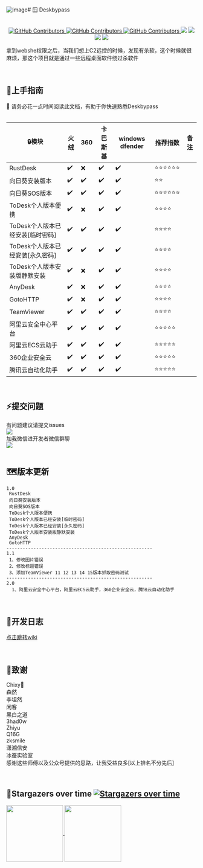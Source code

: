 ![image](https://github.com/RuoJi6/Deskbypass/assets/79234113/eee38dd7-4f85-461d-b21e-058864b616fa)# :window:	Deskbypass
<br/><br/>
  <p align="center">
    <a href="https://www.one-fox.cn/">
      <img alt="GitHub Contributors" src="https://img.shields.io/badge/%E5%AE%89%E5%85%A8%E5%9B%A2%E9%98%9F-One--fox-pink" />
    </a>
    <a href="https://taoyuan.cool/">
      <img alt="GitHub Contributors" src="https://img.shields.io/badge/%E5%8D%9A%E5%AE%A2-taoyuan.cool-blue" />
    </a>
    <a href="https://taoyuan.cool/">
      <img alt="GitHub Contributors" src="https://img.shields.io/badge/%E4%BD%9C%E8%80%85-%E5%BC%B1%E9%B8%A1-red" />
    </a>
    <img src="https://img.shields.io/badge/WeChat-vivo50KFCKFC-black">
    <img src="https://badgen.net/github/stars/RuoJi6/Deskbypass/?icon=github&color=black">
    <img src="https://badgen.net/github/issues/RuoJi6/Deskbypass">
    <a href="https://flowus.cn/share/134f2136-1c04-46fb-b1c1-693975dc42ee">
     <img src="https://img.shields.io/badge/%E6%96%87%E5%BA%93-wiki-yellow">
    </a>
</p>

拿到webshe权限之后，当我们想上C2远控的时候，发现有杀软，这个时候就很麻烦，那这个项目就是通过一些远程桌面软件绕过杀软件

<br/>

## 🚀上手指南

📢 请务必花一点时间阅读此文档，有助于你快速熟悉Deskbypass
<br/><br/>

| :lock:模块                       | 火绒               | 360                | 卡巴斯基           | windows dfender    | 推荐指数                             | 备注 |
| -------------------------------- | ------------------ | ------------------ | ------------------ | ------------------ | ------------------------------------ | ---- |
| RustDesk                         | :heavy_check_mark: | :x:                | :heavy_check_mark: | :heavy_check_mark: | :star::star::star::star::star::star: |      |
| 向日葵安装版本                   | :heavy_check_mark: | :heavy_check_mark: | :heavy_check_mark: | :heavy_check_mark: | :star::star:                         |      |
| 向日葵SOS版本                    | :heavy_check_mark: | :heavy_check_mark: | :heavy_check_mark: | :heavy_check_mark: | :star::star::star::star::star::star: |      |
| ToDesk个人版本便携               | :heavy_check_mark: | :x:                | :heavy_check_mark: | :heavy_check_mark: | :star::star::star::star:             |      |
| ToDesk个人版本已经安装[临时密码] | :heavy_check_mark: | :heavy_check_mark: | :heavy_check_mark: | :heavy_check_mark: | :star::star::star::star:             |      |
| ToDesk个人版本已经安装[永久密码] | :heavy_check_mark: | :heavy_check_mark: | :heavy_check_mark: | :heavy_check_mark: | :star::star::star::star:             |      |
| ToDesk个人版本安装版静默安装     | :heavy_check_mark: | :x:                | :heavy_check_mark: | :heavy_check_mark: | :star::star::star::star:             |      |
| AnyDesk                          | :heavy_check_mark: | :x:                | :heavy_check_mark: | :heavy_check_mark: | :star::star::star::star:             |      |
| GotoHTTP                         | :heavy_check_mark: | :x:                | :heavy_check_mark: | :heavy_check_mark: | :star::star::star::star:             |      |
| TeamViewer                       | :heavy_check_mark: | :heavy_check_mark: | :heavy_check_mark: | :heavy_check_mark: | :star::star::star::star:             |      |
| 阿里云安全中心平台               | :heavy_check_mark: | :heavy_check_mark: | :heavy_check_mark: | :heavy_check_mark: | :star::star::star::star::star:       |      |
| 阿里云ECS云助手                  | :heavy_check_mark: | :heavy_check_mark: | :heavy_check_mark: | :heavy_check_mark: | :star::star::star::star::star:       |      |
| 360企业安全云                    | :heavy_check_mark: | :heavy_check_mark: | :heavy_check_mark: | :heavy_check_mark: | :star::star::star::star::star:       |      |
| 腾讯云自动化助手                 | :heavy_check_mark: | :heavy_check_mark: | :heavy_check_mark: | :heavy_check_mark: | :star::star::star::star::star:       |      |

<br/>

## :zap:提交问题
有问题建议请提交issues<br/>
<a href="https://github.com/RuoJi6/HackerPermKeeper/issues"><img src="https://badgen.net/github/issues/RuoJi6/HackerPermKeeper"></a>
<br/>
加我微信进开发者微信群聊 
<br/><img src="https://img.shields.io/badge/WeChat-vivo50KFCKFC-green">
<br/>
<br/>

## :world_map:版本更新
```
1.0 
 RustDesk
 向日葵安装版本
 向日葵SOS版本
 ToDesk个人版本便携
 ToDesk个人版本已经安装[临时密码]
 ToDesk个人版本已经安装[永久密码]
 ToDesk个人版本安装版静默安装
 AnyDesk
 GotoHTTP
------------------------------------------------------
1.1
 1、修改图片错误
 2、修改标题错误
 3、添加TeamViewer 11 12 13 14 15版本抓取密码测试
------------------------------------------------------
2.0
  1、阿里云安全中心平台，阿里云ECS云助手，360企业安全云，腾讯云自动化助手
```

<br/>

## :beginner:开发日志
<a href="https://flowus.cn/share/134f2136-1c04-46fb-b1c1-693975dc42ee">点击跳转wiki</a>

<br/>

## :clap:致谢
Chixy👑<br/>
森然<br/>
李坦然<br/>
闲客<br/>
黑白之道<br/>
3had0w<br/>
Zhiyu<br/>
Q16G<br/>
zksmile<br/>
潇湘信安<br/>
冰蚕实验室<br/>
感谢这些师傅以及公众号提供的思路，让我受益良多[以上排名不分先后]

<br/>


## :star2:Stargazers over time [![Stargazers over time](https://starchart.cc/RuoJi6/Deskbypass.svg)](https://starchart.cc/RuoJi6/Deskbypass)

<a href="https://github.com/RuoJi6">
  <img height=150 align="center" src="https://github-readme-stats.vercel.app/api?username=RuoJi6"/>
</a>
<a href="https://github.com/RuoJi6/Deskbypass/">
  <img height=150 align="center" src="https://github-readme-stats.vercel.app/api/top-langs?username=RuoJi6&layout=compact&langs_count=8&card_width=320" />
</a>

